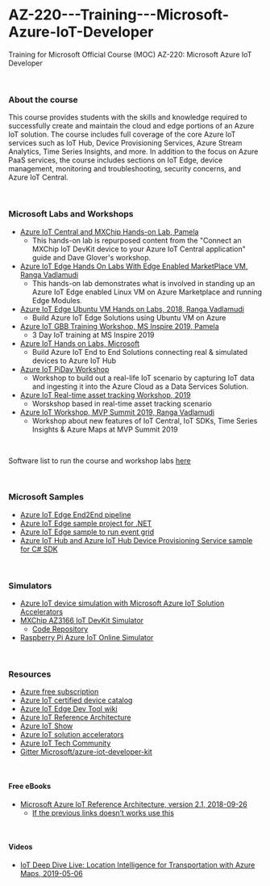 # AZ-220---Training---Microsoft-Azure-IoT-Developer
Training for Microsoft Official Course (MOC) AZ-220: Microsoft Azure IoT Developer

<br>

### About the course
This course provides students with the skills and knowledge required to successfully create and maintain the cloud and edge portions of an Azure IoT solution. The course includes full coverage of the core Azure IoT services such as IoT Hub, Device Provisioning Services, Azure Stream Analytics, Time Series Insights, and more. In addition to the focus on Azure PaaS services, the course includes sections on IoT Edge, device management, monitoring and troubleshooting, security concerns, and Azure IoT Central.

<br>

### Microsoft Labs and Workshops
 * [Azure IoT Central and MXChip Hands-on Lab, Pamela](https://github.com/AltaOhms/IoT-Central-HoL)
   * This hands-on lab is repurposed content from the "Connect an MXChip IoT DevKit device to your Azure IoT Central application" guide and Dave Glover's workshop.
 * [Azure IoT Edge Hands On Labs With Edge Enabled MarketPlace VM, Ranga Vadlamudi](https://github.com/rangv/azureiotedgelab)
   * This hands-on lab demonstrates what is involved in standing up an Azure IoT Edge enabled Linux VM on Azure Marketplace and running Edge Modules.
 * [Azure IoT Edge Ubuntu VM Hands on Labs, 2018, Ranga Vadlamudi](https://github.com/rangv/AzureIoTEdgeUbuntuLabs)
   * Build Azure IoT Edge Solutions using Ubuntu VM on Azure
 * [Azure IoT GBB Training Workshop, MS Inspire 2019, Pamela](https://github.com/AltaOhms/ReadyIoTWorkshop)
   * 3 Day IoT training at MS Inspire 2019
 * [Azure IoT Hands on Labs, Microsoft](https://github.com/Azure-Samples/azureiotlabs)
   * Build Azure IoT End to End Solutions connecting real & simulated devices to Azure IoT Hub
 * [Azure IoT PiDay Workshop](https://github.com/Azure/IoT-Pi-Day)
   * Workshop to build out a real-life IoT scenario by capturing IoT data and ingesting it into the Azure Cloud as a Data Services Solution.
 * [Azure IoT Real-time asset tracking Workshop, 2019](https://github.com/Azure/iot-workshop-asset-tracking)
   * Worskshop based in real-time asset tracking scenario
 * [Azure IoT Workshop, MVP Summit 2019, Ranga Vadlamudi](https://github.com/rangv/MarchWorkshop)
   * Workshop about new features of IoT Central, IoT SDKs, Time Series Insights & Azure Maps at MVP Summit 2019

 
 
 <br>

Software list to run the course and workshop labs [here](./Lab-Setup.md)


<br>
  
### Microsoft Samples
 * [Azure IoT Edge End2End pipeline](https://github.com/Azure-Samples/iotedge-end2end-messageflow)
 * [Azure IoT Edge sample project for .NET](https://github.com/Azure-Samples/iot-edge-sample-dotnet) 
 * [Azure IoT Edge sample to run event grid ](https://github.com/Azure-Samples/azure-iot-edge-event-grid-sample)
 * [Azure IoT Hub and Azure IoT Hub Device Provisioning Service sample for C# SDK](https://github.com/Azure-Samples/azure-iot-samples-csharp)


<br>

### Simulators
  * [Azure IoT device simulation with Microsoft Azure IoT Solution Accelerators](https://www.azureiotsolutions.com/Accelerators)
  * [MXChip AZ3166 IoT DevKit Simulator](https://azure-samples.github.io/iot-devkit-web-simulator/)
    * [Code Repository](https://github.com/Azure-Samples/iot-devkit-web-simulator)
  * [Raspberry Pi Azure IoT Online Simulator](https://azure-samples.github.io/raspberry-pi-web-simulator/)


<br>

### Resources
 * [Azure free subscription](https://azure.microsoft.com/free/)
 * [Azure IoT certified device catalog](https://catalog.azureiotsolutions.com/alldevices)
 * [Azure IoT Edge Dev Tool wiki](https://github.com/Azure/iotedgedev/wiki)
 * [Azure IoT Reference Architecture](https://aka.ms/iotrefarchitecture)
 * [Azure IoT Show](https://aka.ms/iotshow)
 * [Azure IoT solution accelerators](https://www.azureiotsolutions.com/Accelerators)
 * [Azure IoT Tech Community](https://aka.ms/iottechcommunity)
 * [Gitter Microsoft/azure-iot-developer-kit](https://gitter.im/Microsoft/azure-iot-developer-kit?at=5cf375da9b50f639356a61a7)


<br>

#### Free eBooks
 * [Microsoft Azure IoT Reference Architecture, version 2.1, 2018-09-26](http://download.microsoft.com/download/A/4/D/A4DAD253-BC21-41D3-B9D9-87D2AE6F0719/Microsoft_Azure_IoT_Reference_Architecture.pdf)
   * [If the previous links doesn’t works use this](https://aka.ms/iotrefarchitecture)


<br>
 
#### Videos
 * [IoT Deep Dive Live: Location Intelligence for Transportation with Azure Maps, 2019-05-06](https://www.youtube.com/watch?v=MJhfqC9Chjo)
